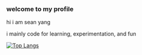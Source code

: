 ### welcome to my profile

hi i am sean yang

i mainly code for learning, experimentation, and fun

[![Top Langs](https://github-readme-stats.vercel.app/api/top-langs/?username=ShurnYurnYang&layout=donut)](https://github.com/anuraghazra/github-readme-stats)
